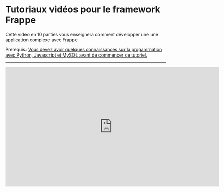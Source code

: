 # Tutoriaux vidéos pour le framework Frappe

Cette vidéo en 10 parties vous enseignera comment développer une une application complexe avec Frappe

Prerequis: <a href="{{ docs_base_url }}/user/tutorial/before.html" target="_blank">Vous devez avoir quelques connaissances
sur la progammation avec Python, Javascript et MySQL avant de commencer ce tutoriel.</a>

---

<iframe width="670" height="376" src="https://www.youtube.com/embed/videoseries?list=PL3lFfCEoMxvzHtsZHFJ4T3n5yMM3nGJ1W" frameborder="0" allowfullscreen></iframe>
